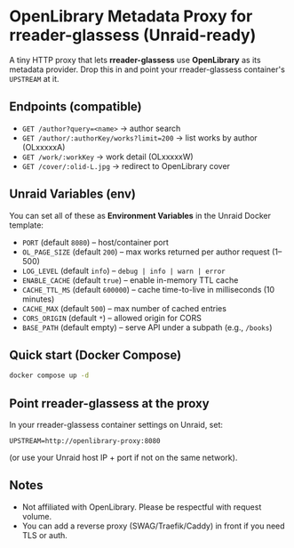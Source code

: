 # OpenLibrary Metadata Proxy for rreader-glassess (Unraid-ready)

A tiny HTTP proxy that lets **rreader-glassess** use **OpenLibrary** as its metadata provider.
Drop this in and point your rreader-glassess container's `UPSTREAM` at it.

## Endpoints (compatible)
- `GET /author?query=<name>` → author search
- `GET /author/:authorKey/works?limit=200` → list works by author (OLxxxxxA)
- `GET /work/:workKey` → work detail (OLxxxxxW)
- `GET /cover/:olid-L.jpg` → redirect to OpenLibrary cover

## Unraid Variables (env)
You can set all of these as **Environment Variables** in the Unraid Docker template:
- `PORT` (default `8080`) – host/container port
- `OL_PAGE_SIZE` (default `200`) – max works returned per author request (1–500)
- `LOG_LEVEL` (default `info`) – `debug | info | warn | error`
- `ENABLE_CACHE` (default `true`) – enable in-memory TTL cache
- `CACHE_TTL_MS` (default `600000`) – cache time-to-live in milliseconds (10 minutes)
- `CACHE_MAX` (default `500`) – max number of cached entries
- `CORS_ORIGIN` (default `*`) – allowed origin for CORS
- `BASE_PATH` (default empty) – serve API under a subpath (e.g., `/books`)

## Quick start (Docker Compose)
```bash
docker compose up -d
```

## Point rreader-glassess at the proxy
In your rreader-glassess container settings on Unraid, set:
```
UPSTREAM=http://openlibrary-proxy:8080
```
(or use your Unraid host IP + port if not on the same network).

## Notes
- Not affiliated with OpenLibrary. Please be respectful with request volume.
- You can add a reverse proxy (SWAG/Traefik/Caddy) in front if you need TLS or auth.
